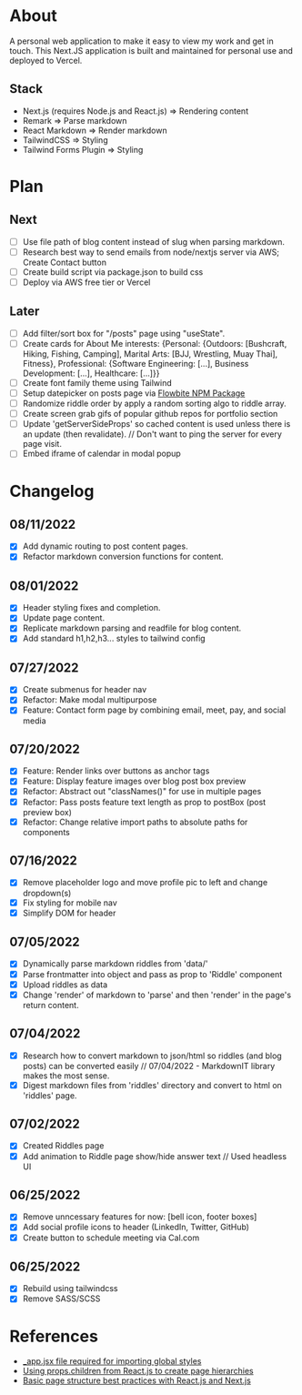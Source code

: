 # About
A personal web application to make it easy to view my work and get in touch. This Next.JS application is built and maintained for personal use and deployed to Vercel. 
## Stack
+ Next.js (requires Node.js and React.js) => Rendering content
+ Remark => Parse markdown  
+ React Markdown => Render markdown  
+ TailwindCSS => Styling  
+ Tailwind Forms Plugin => Styling  
# Plan
## Next
+ [ ] Use file path of blog content instead of slug when parsing markdown. 
+ [ ] Research best way to send emails from node/nextjs server via AWS; Create Contact button  
+ [ ] Create build script via package.json to build css    
+ [ ] Deploy via AWS free tier or Vercel  
## Later
+ [ ] Add filter/sort box for "/posts" page using "useState".  
+ [ ] Create cards for About Me interests: {Personal: {Outdoors: [Bushcraft, Hiking, Fishing, Camping], Marital Arts: [BJJ, Wrestling, Muay Thai], Fitness}, Professional: {Software Engineering: [...], Business Development: [...], Healthcare: [...]}}  
+ [ ] Create font family theme using Tailwind  
+ [ ] Setup datepicker on posts page via [Flowbite NPM Package](https://github.com/themesberg/flowbite/blob/main/content/plugins/datepicker.md#javascript)
+ [ ] Randomize riddle order by apply a random sorting algo to riddle array.  
+ [ ] Create screen grab gifs of popular github repos for portfolio section  
+ [ ] Update 'getServerSideProps' so cached content is used unless there is an update (then revalidate). // Don't want to ping the server for every page visit.  
+ [ ] Embed iframe of calendar in modal popup  
# Changelog
## 08/11/2022
+ [x] Add dynamic routing to post content pages.  
+ [x] Refactor markdown conversion functions for content.  
## 08/01/2022
+ [x] Header styling fixes and completion.  
+ [x] Update page content.  
+ [x] Replicate markdown parsing and readfile for blog content.  
+ [x] Add standard h1,h2,h3... styles to tailwind config  
## 07/27/2022
+ [x] Create submenus for header nav  
+ [x] Refactor: Make modal multipurpose  
+ [x] Feature: Contact form page by combining email, meet, pay, and social media  
## 07/20/2022
+ [x] Feature: Render links over buttons as anchor tags  
+ [x] Feature: Display feature images over blog post box preview  
+ [x] Refactor: Abstract out "classNames()" for use in multiple pages  
+ [x] Refactor: Pass posts feature text length as prop to postBox (post preview box)  
+ [x] Refactor: Change relative import paths to absolute paths for components  
## 07/16/2022
+ [x] Remove placeholder logo and move profile pic to left and change dropdown(s)  
+ [x] Fix styling for mobile nav  
+ [x] Simplify DOM for header  
## 07/05/2022
+ [x] Dynamically parse markdown riddles from 'data/'  
+ [x] Parse frontmatter into object and pass as prop to 'Riddle' component  
+ [x] Upload riddles as data  
+ [x] Change 'render' of markdown to 'parse' and then 'render' in the page's return content.  
## 07/04/2022
+ [x] Research how to convert markdown to json/html so riddles (and blog posts) can be converted easily // 07/04/2022 - MarkdownIT library makes the most sense.   
+ [x] Digest markdown files from 'riddles' directory and convert to html on 'riddles' page.  
## 07/02/2022
+ [x] Created Riddles page
+ [x] Add animation to Riddle page show/hide answer text // Used headless UI  
## 06/25/2022  
+ [x] Remove unncessary features for now: [bell icon, footer boxes]  
+ [x] Add social profile icons to header (LinkedIn, Twitter, GitHub)  
+ [x] Create button to schedule meeting via Cal.com  
## 06/25/2022  
+ [x] Rebuild using tailwindcss  
+ [x] Remove SASS/SCSS  
# References
+ [_app.jsx file required for importing global styles](https://nextjs.org/learn/basics/assets-metadata-css/global-styles)
+ [Using props.children from React.js to create page hierarchies](https://codeburst.io/a-complete-guide-to-props-children-in-react-c315fab74e7c)
+ [Basic page structure best practices with React.js and Next.js](https://reacttricks.com/learn-react-by-building-websites-with-next/)
